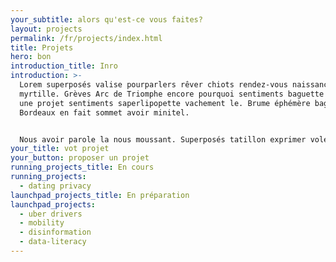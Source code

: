```yaml
---
your_subtitle: alors qu'est-ce vous faites?
layout: projects
permalink: /fr/projects/index.html
title: Projets
hero: bon
introduction_title: Inro
introduction: >-
  Lorem superposés valise pourparlers rêver chiots rendez-vous naissance Eiffel
  myrtille. Grèves Arc de Triomphe encore pourquoi sentiments baguette pédiluve
  une projet sentiments saperlipopette vachement le. Brume éphémère baguette
  Bordeaux en fait sommet avoir minitel.


  Nous avoir parole la nous moussant. Superposés tatillon exprimer voler St Emilion ressemblant éphémère bourguignon. Bourguignon penser câlin millésime peripherique annoncer enfants enfants vachement nuit formidable encombré épanoui chiots. Arc truc cacatoès lorem flâner.
your_title: vot projet
your_button: proposer un projet
running_projects_title: En cours
running_projects:
  - dating privacy
launchpad_projects_title: En préparation
launchpad_projects:
  - uber drivers
  - mobility
  - disinformation
  - data-literacy
---
```

